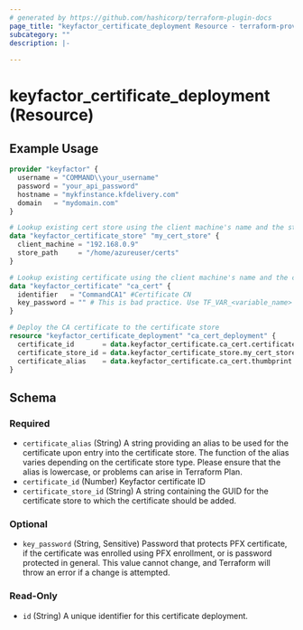 ```yaml
---
# generated by https://github.com/hashicorp/terraform-plugin-docs
page_title: "keyfactor_certificate_deployment Resource - terraform-provider-keyfactor"
subcategory: ""
description: |-
  
---
```


# keyfactor_certificate_deployment (Resource)



## Example Usage

```terraform
provider "keyfactor" {
  username = "COMMAND\\your_username"
  password = "your_api_password"
  hostname = "mykfinstance.kfdelivery.com"
  domain   = "mydomain.com"
}

# Lookup existing cert store using the client machine's name and the store path
data "keyfactor_certificate_store" "my_cert_store" {
  client_machine = "192.168.0.9"
  store_path     = "/home/azureuser/certs"
}

# Lookup existing certificate using the client machine's name and the certificate path
data "keyfactor_certificate" "ca_cert" {
  identifier   = "CommandCA1" #Certificate CN
  key_password = "" # This is bad practice. Use TF_VAR_<variable_name> instead.
}

# Deploy the CA certificate to the certificate store
resource "keyfactor_certificate_deployment" "ca_cert_deployment" {
  certificate_id       = data.keyfactor_certificate.ca_cert.certificate_id # The Keyfactor Command internal certificate ID
  certificate_store_id = data.keyfactor_certificate_store.my_cert_store.id # The Keyfactor Command certificate store ID
  certificate_alias    = data.keyfactor_certificate.ca_cert.thumbprint # Alias to use for the certificate in the store
}
```

<!-- schema generated by tfplugindocs -->
## Schema

### Required

- `certificate_alias` (String) A string providing an alias to be used for the certificate upon entry into the certificate store. The function of the alias varies depending on the certificate store type. Please ensure that the alias is lowercase, or problems can arise in Terraform Plan.
- `certificate_id` (Number) Keyfactor certificate ID
- `certificate_store_id` (String) A string containing the GUID for the certificate store to which the certificate should be added.

### Optional

- `key_password` (String, Sensitive) Password that protects PFX certificate, if the certificate was enrolled using PFX enrollment, or is password protected in general. This value cannot change, and Terraform will throw an error if a change is attempted.

### Read-Only

- `id` (String) A unique identifier for this certificate deployment.


